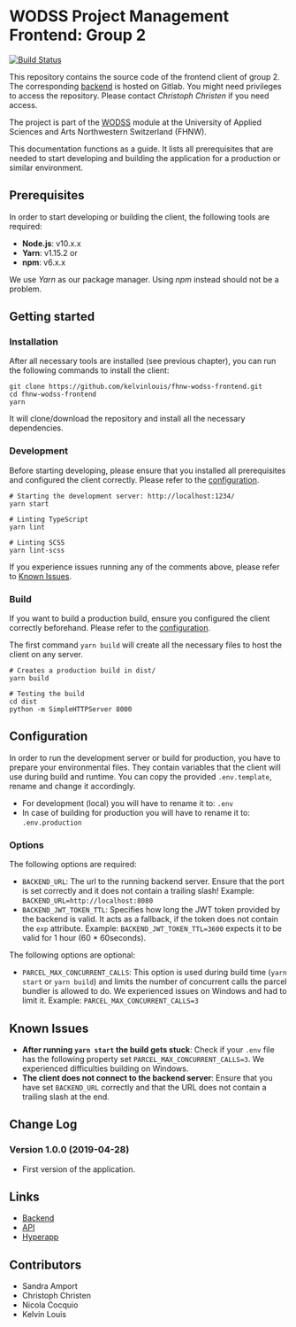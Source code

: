 # WODSS Project Management Frontend: Group 2
[![Build Status](https://travis-ci.com/kelvinlouis/fhnw-wodss-frontend.svg?branch=master)](https://travis-ci.com/kelvinlouis/fhnw-wodss-frontend)

This repository contains the source code of the frontend client of group 2.
The corresponding [backend](https://gitlab.fhnw.ch/christoph.christen/wodss-backend) is hosted on Gitlab.
You might need privileges to access the repository. Please contact _Christoph Christen_ if you need access.

The project is part of the [WODSS](https://www.fhnw.ch/de/studium/module/6008109) module
at the University of Applied Sciences and Arts Northwestern Switzerland (FHNW).

This documentation functions as a guide. It lists all prerequisites that are needed to start developing and building
the application for a production or similar environment. 

## Prerequisites
In order to start developing or building the client, the following tools are required:
- **Node.js**: v10.x.x
- **Yarn**: v1.15.2 or
- **npm**: v6.x.x

We use _Yarn_ as our package manager. Using _npm_ instead should not be a problem.

## Getting started

### Installation
After all necessary tools are installed (see previous chapter), you can run the following commands to install the
client:

```
git clone https://github.com/kelvinlouis/fhnw-wodss-frontend.git
cd fhnw-wodss-frontend
yarn
```

It will clone/download the repository and install all the necessary dependencies.

### Development
Before starting developing, please ensure that you installed all prerequisites and configured the client correctly.
Please refer to the [configuration](##configuration).

```
# Starting the development server: http://localhost:1234/
yarn start

# Linting TypeScript
yarn lint

# Linting SCSS
yarn lint-scss
```

If you experience issues running any of the comments above, please refer to [Known Issues](##known-issues).

### Build
If you want to build a production build, ensure you configured the client correctly beforehand. Please refer to the [configuration](##configuration).

The first command `yarn build` will create all the necessary files to host the client on any server.
```
# Creates a production build in dist/
yarn build

# Testing the build
cd dist
python -m SimpleHTTPServer 8000
```

## Configuration 
In order to run the development server or build for production, you have to prepare your environmental files.
They contain variables that the client will use during build and runtime.
You can copy the provided `.env.template`, rename and change it accordingly.
- For development (local) you will have to rename it to: `.env`
- In case of building for production you will have to rename it to: `.env.production` 

### Options
The following options are required:
- `BACKEND_URL`: The url to the running backend server. Ensure that the port is set correctly and it does not contain a trailing slash!
Example: `BACKEND_URL=http://localhost:8080`
- `BACKEND_JWT_TOKEN_TTL`: Specifies how long the JWT token provided by the backend is valid.
It acts as a fallback, if the token does not contain the `exp` attribute.
Example: `BACKEND_JWT_TOKEN_TTL=3600` expects it to be valid for 1 hour (60 * 60seconds).

The following options are optional:
- `PARCEL_MAX_CONCURRENT_CALLS`: This option is used during build time (`yarn start` or `yarn build`) and limits the number of concurrent calls the parcel
bundler is allowed to do. We experienced issues on Windows and had to limit it. Example: `PARCEL_MAX_CONCURRENT_CALLS=3`

## Known Issues
- **After running `yarn start` the build gets stuck**: Check if your `.env` file has the following property set `PARCEL_MAX_CONCURRENT_CALLS=3`.
We experienced difficulties building on Windows.
- **The client does not connect to the backend server**: Ensure that you have set `BACKEND_URL` correctly and that the URL does not contain a trailing slash at the end.

## Change Log
### Version 1.0.0 (2019-04-28)
- First version of the application.

## Links
- [Backend](https://gitlab.fhnw.ch/christoph.christen/wodss-backend)
- [API](https://github.com/swaechter/fhnw-wodss-spec)
- [Hyperapp](https://github.com/jorgebucaran/hyperapp)

## Contributors
- Sandra Amport
- Christoph Christen
- Nicola Cocquio
- Kelvin Louis
